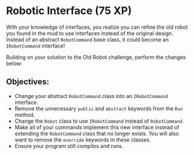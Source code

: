 # Robotic Interface (75 XP)

With your knowledge of interfaces, you realize you can refine the old robot you found in the mud to use interfaces instead of the original design. Instead of an abstract `RobotCommand` base class, it could become an `IRobotCommand` interface!

Building on your solution to the Old Robot challenge, perform the changes below:

## Objectives:

- Change your abstract `RobotCommand` class into an `IRobotCommand` interface.
- Remove the unnecessary `public` and `abstract` keywords from the `Run` method.
- Change the `Robot` class to use `IRobotCommand` instead of `RobotCommand`.
- Make all of your commands implement this new interface instead of extending the `RobotCommand` class that no longer exists. You will also want to remove the `override` keywords in these classes.
- Ensure your program still compiles and runs.
